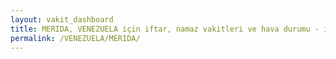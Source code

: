 ```yaml
---
layout: vakit_dashboard
title: MERIDA, VENEZUELA için iftar, namaz vakitleri ve hava durumu - ilçe/eyalet seç
permalink: /VENEZUELA/MERIDA/
---
```


<script type="text/javascript">
  var GLOBAL_COUNTRY = 'VENEZUELA';
  var GLOBAL_CITY = 'MERIDA';
  var GLOBAL_STATE = '';
  var lat = 72;
  var lon = 21;
</script>
